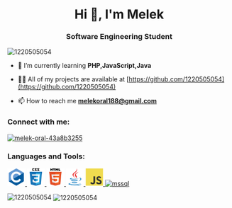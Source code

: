 <h1 align="center">Hi 👋, I'm Melek</h1>
<h3 align="center">Software Engineering Student</h3>

<p align="left"> <img src="https://komarev.com/ghpvc/?username=1220505054&label=Profile%20views&color=0e75b6&style=flat" alt="1220505054" /> </p>

- 🌱 I’m currently learning **PHP,JavaScript,Java**

- 👨‍💻 All of my projects are available at [https://github.com/1220505054](https://github.com/1220505054)

- 📫 How to reach me **melekoral188@gmail.com**

<h3 align="left">Connect with me:</h3>
<p align="left">
<a href="https://linkedin.com/in/melek-oral-43a8b3255" target="blank"><img align="center" src="https://raw.githubusercontent.com/rahuldkjain/github-profile-readme-generator/master/src/images/icons/Social/linked-in-alt.svg" alt="melek-oral-43a8b3255" height="30" width="40" /></a>
</p>

<h3 align="left">Languages and Tools:</h3>
<p align="left"> <a href="https://www.cprogramming.com/" target="_blank" rel="noreferrer"> <img src="https://raw.githubusercontent.com/devicons/devicon/master/icons/c/c-original.svg" alt="c" width="40" height="40"/> </a> <a href="https://www.w3schools.com/css/" target="_blank" rel="noreferrer"> <img src="https://raw.githubusercontent.com/devicons/devicon/master/icons/css3/css3-original-wordmark.svg" alt="css3" width="40" height="40"/> </a> <a href="https://www.w3.org/html/" target="_blank" rel="noreferrer"> <img src="https://raw.githubusercontent.com/devicons/devicon/master/icons/html5/html5-original-wordmark.svg" alt="html5" width="40" height="40"/> </a> <a href="https://www.java.com" target="_blank" rel="noreferrer"> <img src="https://raw.githubusercontent.com/devicons/devicon/master/icons/java/java-original.svg" alt="java" width="40" height="40"/> </a> <a href="https://developer.mozilla.org/en-US/docs/Web/JavaScript" target="_blank" rel="noreferrer"> <img src="https://raw.githubusercontent.com/devicons/devicon/master/icons/javascript/javascript-original.svg" alt="javascript" width="40" height="40"/> </a> <a href="https://www.microsoft.com/en-us/sql-server" target="_blank" rel="noreferrer"> <img src="https://www.svgrepo.com/show/303229/microsoft-sql-server-logo.svg" alt="mssql" width="40" height="40"/> </a> </p>

<p><img align="left" src="https://github-readme-stats.vercel.app/api/top-langs?username=1220505054&show_icons=true&locale=en&layout=compact" alt="1220505054" /></p>

<p>&nbsp;<img align="center" src="https://github-readme-stats.vercel.app/api?username=1220505054&show_icons=true&locale=en" alt="1220505054" /></p>
